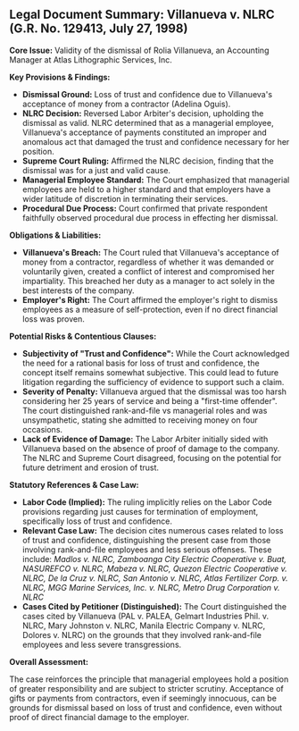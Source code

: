 ## Legal Document Summary: Villanueva v. NLRC (G.R. No. 129413, July 27, 1998)

**Core Issue:** Validity of the dismissal of Rolia Villanueva, an Accounting Manager at Atlas Lithographic Services, Inc.

**Key Provisions & Findings:**

*   **Dismissal Ground:** Loss of trust and confidence due to Villanueva's acceptance of money from a contractor (Adelina Oguis).
*   **NLRC Decision:** Reversed Labor Arbiter's decision, upholding the dismissal as valid. NLRC determined that as a managerial employee, Villanueva's acceptance of payments constituted an improper and anomalous act that damaged the trust and confidence necessary for her position.
*   **Supreme Court Ruling:** Affirmed the NLRC decision, finding that the dismissal was for a just and valid cause.
*   **Managerial Employee Standard:** The Court emphasized that managerial employees are held to a higher standard and that employers have a wider latitude of discretion in terminating their services.
*   **Procedural Due Process:** Court confirmed that private respondent faithfully observed procedural due process in effecting her dismissal.

**Obligations & Liabilities:**

*   **Villanueva's Breach:** The Court ruled that Villanueva's acceptance of money from a contractor, regardless of whether it was demanded or voluntarily given, created a conflict of interest and compromised her impartiality. This breached her duty as a manager to act solely in the best interests of the company.
*   **Employer's Right:** The Court affirmed the employer's right to dismiss employees as a measure of self-protection, even if no direct financial loss was proven.

**Potential Risks & Contentious Clauses:**

*   **Subjectivity of "Trust and Confidence":** While the Court acknowledged the need for a rational basis for loss of trust and confidence, the concept itself remains somewhat subjective. This could lead to future litigation regarding the sufficiency of evidence to support such a claim.
*   **Severity of Penalty:** Villanueva argued that the dismissal was too harsh considering her 25 years of service and being a "first-time offender". The court distinguished rank-and-file vs managerial roles and was unsympathetic, stating she admitted to receiving money on four occasions.
*   **Lack of Evidence of Damage:** The Labor Arbiter initially sided with Villanueva based on the absence of proof of damage to the company. The NLRC and Supreme Court disagreed, focusing on the potential for future detriment and erosion of trust.

**Statutory References & Case Law:**

*   **Labor Code (Implied):** The ruling implicitly relies on the Labor Code provisions regarding just causes for termination of employment, specifically loss of trust and confidence.
*   **Relevant Case Law:** The decision cites numerous cases related to loss of trust and confidence, distinguishing the present case from those involving rank-and-file employees and less serious offenses. These include: *Madlos v. NLRC, Zamboanga City Electric Cooperative v. Buat, NASUREFCO v. NLRC, Mabeza v. NLRC, Quezon Electric Cooperative v. NLRC, De la Cruz v. NLRC, San Antonio v. NLRC, Atlas Fertilizer Corp. v. NLRC, MGG Marine Services, Inc. v. NLRC, Metro Drug Corporation v. NLRC*
*   **Cases Cited by Petitioner (Distinguished):** The Court distinguished the cases cited by Villanueva (PAL v. PALEA, Gelmart Industries Phil. v. NLRC, Mary Johnston v. NLRC, Manila Electric Company v. NLRC, Dolores v. NLRC) on the grounds that they involved rank-and-file employees and less severe transgressions.

**Overall Assessment:**

The case reinforces the principle that managerial employees hold a position of greater responsibility and are subject to stricter scrutiny. Acceptance of gifts or payments from contractors, even if seemingly innocuous, can be grounds for dismissal based on loss of trust and confidence, even without proof of direct financial damage to the employer.
